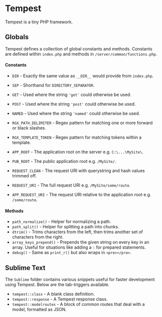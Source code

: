 # Tempest

Tempest is a tiny PHP framework.


## Globals

Tempest defines a collection of global constants and methods. Constants are defined within <code>index.php</code> and methods in <code>/server/common/functions.php</code>.

#### Constants

* <code>DIR</code> - Exactly the same value as <code>\_\_DIR\_\_</code> would provide from <code>index.php</code>.
* <code>SEP</code> - Shorthand for <code>DIRECTORY_SEPARATOR</code>.

* <code>GET</code> - Used where the string <code>'get'</code> could otherwise be used.
* <code>POST</code> - Used where the string <code>'post'</code> could otherwise be used.
* <code>NAMED</code> - Used where the string <code>'named'</code> could otherwise be used.

* <code>RGX_PATH_DELIMITER</code> - Regex pattern for matching one or more forward or black slashes.
* <code>RGX_TEMPLATE_TOKEN</code> - Regex pattern for matching tokens within a template.

* <code>APP_ROOT</code> - The application root on the server e.g. <code>C:\\...\\MySite\\</code>.
* <code>PUB_ROOT</code> - The public application root e.g. <code>/MySite/</code>.
* <code>REQUEST_CLEAN</code> - The request URI with querystring and hash values trimmed off.
* <code>REQUEST_URI</code> - The full request URI e.g. <code>/MySite/some/route</code>.
* <code>APP_REQUEST_URI</code> - The request URI relative to the application root e.g. <code>/some/route</code>.

#### Methods

* <code>path_normalize()</code> - Helper for normalizing a path.
* <code>path_split()</code> - Helper for splitting a path into chunks.
* <code>dtrim()</code> - Trims characters from the left, then trims another set of characters from the right.
* <code>array_keys_prepend()</code> - Prepends the given string on every key in an array. Useful for situations like adding a <code>:</code> for prepared statements.
* <code>debug()</code> - Same as <code>print\_r()</code> but also wraps in <code>&lt;pre&gt;&lt;/pre&gt;</code>.


## Sublime Text

The <code>Sublime</code> folder contains various snippets useful for faster development using Tempest. Below are the tab-triggers available.

* <code>tempest::class</code> - A blank class definition.
* <code>tempest::response</code> - A Tempest response class.
* <code>tempest::modelroutes</code> - A block of common routes that deal with a model, formatted as JSON.